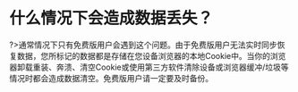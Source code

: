 # 什么情况下会造成数据丢失？
?>通常情况下只有免费版用户会遇到这个问题。由于免费版用户无法实时同步恢复数据，您所标记的数据都是存储在您设备浏览器的本地Cookie中。当你的浏览器卸载重装、奔溃、清空Cookie或使用第三方软件清除设备或浏览器缓冲/垃圾等情况时都会造成数据清空。免费版用户请一定要及时备份。